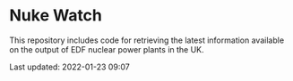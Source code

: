 # Nuke Watch

This repository includes code for retrieving the latest information available on the output of EDF nuclear power plants in the UK.

Last updated: 2022-01-23 09:07